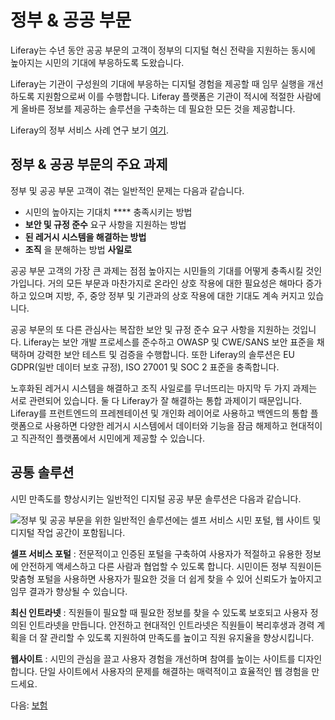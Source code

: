# 정부 & 공공 부문

Liferay는 수년 동안 공공 부문의 고객이 정부의 디지털 혁신 전략을 지원하는 동시에 높아지는 시민의 기대에 부응하도록 도왔습니다.

Liferay는 기관이 구성원의 기대에 부응하는 디지털 경험을 제공할 때 임무 실행을 개선하도록 지원함으로써 이를 수행합니다. Liferay 플랫폼은 기관이 적시에 적절한 사람에게 올바른 정보를 제공하는 솔루션을 구축하는 데 필요한 모든 것을 제공합니다.

Liferay의 정부 서비스 사례 연구 보기 [여기](https://www.liferay.com/resources/case-studies?industries=government).

## 정부 & 공공 부문의 주요 과제

정부 및 공공 부문 고객이 겪는 일반적인 문제는 다음과 같습니다.

* 시민의 높아지는 기대치 **** 충족시키는 방법
* **보안 및 규정 준수** 요구 사항을 지원하는 방법
* **된 레거시 시스템을 해결하는 방법**
* **조직** 을 분해하는 방법 **사일로**

공공 부문 고객의 가장 큰 과제는 점점 높아지는 시민들의 기대를 어떻게 충족시킬 것인가입니다. 거의 모든 부문과 마찬가지로 온라인 상호 작용에 대한 필요성은 해마다 증가하고 있으며 지방, 주, 중앙 정부 및 기관과의 상호 작용에 대한 기대도 계속 커지고 있습니다.

공공 부문의 또 다른 관심사는 복잡한 보안 및 규정 준수 요구 사항을 지원하는 것입니다. Liferay는 보안 개발 프로세스를 준수하고 OWASP 및 CWE/SANS 보안 표준을 채택하며 강력한 보안 테스트 및 검증을 수행합니다. 또한 Liferay의 솔루션은 EU GDPR(일반 데이터 보호 규정), ISO 27001 및 SOC 2 표준을 충족합니다.

노후화된 레거시 시스템을 해결하고 조직 사일로를 무너뜨리는 마지막 두 가지 과제는 서로 관련되어 있습니다. 둘 다 Liferay가 잘 해결하는 통합 과제이기 때문입니다.  Liferay를 프런트엔드의 프레젠테이션 및 개인화 레이어로 사용하고 백엔드의 통합 플랫폼으로 사용하면 다양한 레거시 시스템에서 데이터와 기능을 잠금 해제하고 현대적이고 직관적인 플랫폼에서 시민에게 제공할 수 있습니다.

## 공통 솔루션

시민 만족도를 향상시키는 일반적인 디지털 공공 부문 솔루션은 다음과 같습니다.

![정부 및 공공 부문을 위한 일반적인 솔루션에는 셀프 서비스 시민 포털, 웹 사이트 및 디지털 작업 공간이 포함됩니다.](./government-and-public-sector/images/01.png)

**셀프 서비스 포털** : 전문적이고 인증된 포털을 구축하여 사용자가 적절하고 유용한 정보에 안전하게 액세스하고 다른 사람과 협업할 수 있도록 합니다. 시민이든 정부 직원이든 맞춤형 포털을 사용하면 사용자가 필요한 것을 더 쉽게 찾을 수 있어 신뢰도가 높아지고 임무 결과가 향상될 수 있습니다.

**최신 인트라넷** : 직원들이 필요할 때 필요한 정보를 찾을 수 있도록 보호되고 사용자 정의된 인트라넷을 만듭니다. 안전하고 현대적인 인트라넷은 직원들이 복리후생과 경력 계획을 더 잘 관리할 수 있도록 지원하여 만족도를 높이고 직원 유지율을 향상시킵니다.

**웹사이트** : 시민의 관심을 끌고 사용자 경험을 개선하며 참여를 높이는 사이트를 디자인합니다. 단일 사이트에서 사용자의 문제를 해결하는 매력적이고 효율적인 웹 경험을 만드세요.

다음: [보험](./insurance.md)
